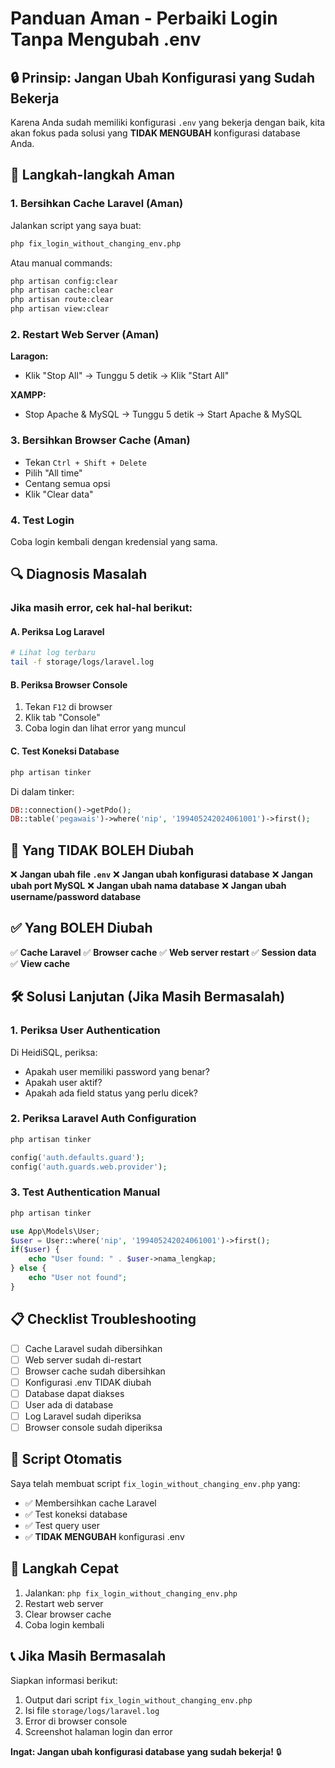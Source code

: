 # Panduan Aman - Perbaiki Login Tanpa Mengubah .env

## 🔒 **Prinsip: Jangan Ubah Konfigurasi yang Sudah Bekerja**

Karena Anda sudah memiliki konfigurasi `.env` yang bekerja dengan baik, kita akan fokus pada solusi yang **TIDAK MENGUBAH** konfigurasi database Anda.

## 🎯 **Langkah-langkah Aman**

### **1. Bersihkan Cache Laravel (Aman)**
Jalankan script yang saya buat:
```bash
php fix_login_without_changing_env.php
```

Atau manual commands:
```bash
php artisan config:clear
php artisan cache:clear
php artisan route:clear
php artisan view:clear
```

### **2. Restart Web Server (Aman)**
**Laragon:**
- Klik "Stop All" → Tunggu 5 detik → Klik "Start All"

**XAMPP:**
- Stop Apache & MySQL → Tunggu 5 detik → Start Apache & MySQL

### **3. Bersihkan Browser Cache (Aman)**
- Tekan `Ctrl + Shift + Delete`
- Pilih "All time"
- Centang semua opsi
- Klik "Clear data"

### **4. Test Login**
Coba login kembali dengan kredensial yang sama.

## 🔍 **Diagnosis Masalah**

### **Jika masih error, cek hal-hal berikut:**

#### **A. Periksa Log Laravel**
```bash
# Lihat log terbaru
tail -f storage/logs/laravel.log
```

#### **B. Periksa Browser Console**
1. Tekan `F12` di browser
2. Klik tab "Console"
3. Coba login dan lihat error yang muncul

#### **C. Test Koneksi Database**
```bash
php artisan tinker
```

Di dalam tinker:
```php
DB::connection()->getPdo();
DB::table('pegawais')->where('nip', '199405242024061001')->first();
```

## 🚨 **Yang TIDAK BOLEH Diubah**

❌ **Jangan ubah file `.env`**
❌ **Jangan ubah konfigurasi database**
❌ **Jangan ubah port MySQL**
❌ **Jangan ubah nama database**
❌ **Jangan ubah username/password database**

## ✅ **Yang BOLEH Diubah**

✅ **Cache Laravel**
✅ **Browser cache**
✅ **Web server restart**
✅ **Session data**
✅ **View cache**

## 🛠️ **Solusi Lanjutan (Jika Masih Bermasalah)**

### **1. Periksa User Authentication**
Di HeidiSQL, periksa:
- Apakah user memiliki password yang benar?
- Apakah user aktif?
- Apakah ada field status yang perlu dicek?

### **2. Periksa Laravel Auth Configuration**
```bash
php artisan tinker
```

```php
config('auth.defaults.guard');
config('auth.guards.web.provider');
```

### **3. Test Authentication Manual**
```bash
php artisan tinker
```

```php
use App\Models\User;
$user = User::where('nip', '199405242024061001')->first();
if($user) {
    echo "User found: " . $user->nama_lengkap;
} else {
    echo "User not found";
}
```

## 📋 **Checklist Troubleshooting**

- [ ] Cache Laravel sudah dibersihkan
- [ ] Web server sudah di-restart
- [ ] Browser cache sudah dibersihkan
- [ ] Konfigurasi .env TIDAK diubah
- [ ] Database dapat diakses
- [ ] User ada di database
- [ ] Log Laravel sudah diperiksa
- [ ] Browser console sudah diperiksa

## 🎯 **Script Otomatis**

Saya telah membuat script `fix_login_without_changing_env.php` yang:
- ✅ Membersihkan cache Laravel
- ✅ Test koneksi database
- ✅ Test query user
- ✅ **TIDAK MENGUBAH** konfigurasi .env

## 🚀 **Langkah Cepat**

1. Jalankan: `php fix_login_without_changing_env.php`
2. Restart web server
3. Clear browser cache
4. Coba login kembali

## 📞 **Jika Masih Bermasalah**

Siapkan informasi berikut:
1. Output dari script `fix_login_without_changing_env.php`
2. Isi file `storage/logs/laravel.log`
3. Error di browser console
4. Screenshot halaman login dan error

**Ingat: Jangan ubah konfigurasi database yang sudah bekerja!** 🔒
